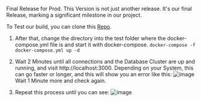 Final Release for Prod. 
This Version is not just another release. It's our final Release, marking a significant milestone in our project. 

To Test our build, you can clone this [Repo](https://github.com/dio-it/test_repo_p_and_d_systems).

1. After that, change the directory into the test folder where the docker-compose.yml file is and start it with docker-compose. 
`docker-compose -f  docker-compose.yml up -d`
2. Wait 2 Minutes until all connections and the Database Cluster are up and running, and visit http://localhost:3000.
Depending on your System, this can go faster or longer, and this will show you an error like this: 
![image](https://github.com/devTigr/00_TransferArbeit/assets/114735584/5d0960dd-f6d3-42fc-a23b-6ca206c92478)
Wait 1 Minute more and check again. 

3. Repeat this process until you can see:
![image](https://github.com/devTigr/00_TransferArbeit/assets/114735584/e873dac2-8c28-4118-8527-957e822f2b27)
